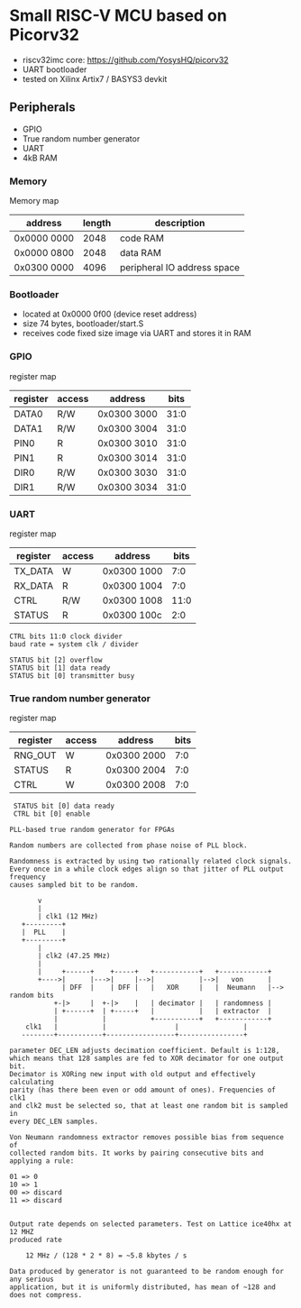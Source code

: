 # Small RISC-V MCU based on Picorv32 

* riscv32imc core: https://github.com/YosysHQ/picorv32
* UART bootloader
* tested on Xilinx Artix7 / BASYS3 devkit

## Peripherals

* GPIO
* True random number generator
* UART
* 4kB RAM

### Memory

Memory map

address     | length | description
------------|--------|---------------
0x0000 0000 | 2048   | code RAM
0x0000 0800 | 2048   | data RAM
0x0300 0000 | 4096   | peripheral IO address space

### Bootloader

* located at 0x0000 0f00 (device reset address)
* size 74 bytes, bootloader/start.S 
* receives code fixed size image via UART and stores it in RAM



### GPIO

register map

register | access | address     |  bits
---------|--------|-------------|-----------
 DATA0   |  R/W   | 0x0300 3000 | 31:0
 DATA1   |  R/W   | 0x0300 3004 | 31:0
 PIN0    |   R    | 0x0300 3010 | 31:0
 PIN1    |   R    | 0x0300 3014 | 31:0
 DIR0    |  R/W   | 0x0300 3030 | 31:0
 DIR1    |  R/W   | 0x0300 3034 | 31:0

### UART

register map
    
register | access | address     | bits
---------|--------|-------------|-------
 TX_DATA |   W    | 0x0300 1000 | 7:0
 RX_DATA |   R    | 0x0300 1004 | 7:0
 CTRL    |   R/W  | 0x0300 1008 | 11:0
 STATUS  |   R    | 0x0300 100c | 2:0

    CTRL bits 11:0 clock divider
    baud rate = system clk / divider

    STATUS bit [2] overflow
    STATUS bit [1] data ready
    STATUS bit [0] transmitter busy

### True random number generator

register map
    
register | access | address     | bits
---------|--------|-------------|-------
 RNG_OUT |   W    | 0x0300 2000 | 7:0
 STATUS  |   R    | 0x0300 2004 | 7:0
 CTRL    |   W    | 0x0300 2008 | 7:0

     STATUS bit [0] data ready
     CTRL bit [0] enable

	PLL-based true random generator for FPGAs

	Random numbers are collected from phase noise of PLL block.
	
	Randomness is extracted by using two rationally related clock signals.
	Every once in a while clock edges align so that jitter of PLL output frequency
	causes sampled bit to be random.

	       v
	       |
	       | clk1 (12 MHz)
	   +---------+
	   |  PLL    |
	   +---------+
	       |
	       | clk2 (47.25 MHz)
		   |
	       |     +------+    +-----+   +-----------+   +------------+
	       +---->|      |--->|     |-->|           |-->|   von      |
	             | DFF  |    | DFF |   |   XOR     |   |  Neumann   |--> random bits
	           +-|>     |  +-|>    |   | decimator |   | randomness |
	           | +------+  | +-----+   |           |   | extractor  |
	           |           |           +-----------+   +------------+
        clk1   |           |                 |                |
	   --------+-----------+-----------------+----------------+

	parameter DEC_LEN adjusts decimation coefficient. Default is 1:128, 
	which means that 128 samples are fed to XOR decimator for one output bit.
	Decimator is XORing new input with old output and effectively calculating 
	parity (has there been even or odd amount of ones). Frequencies of clk1 
    and clk2 must be selected so, that at least one random bit is sampled in
    every DEC_LEN samples.

	Von Neumann randomness extractor removes possible bias from sequence of 
    collected random bits. It works by pairing consecutive bits and applying a rule:

    01 => 0
    10 => 1 
    00 => discard
    11 => discard


	Output rate depends on selected parameters. Test on Lattice ice40hx at 12 MHZ
    produced rate 
	
		12 MHz / (128 * 2 * 8) = ~5.8 kbytes / s

    Data produced by generator is not guaranteed to be random enough for any serious
    application, but it is uniformly distributed, has mean of ~128 and does not compress.



